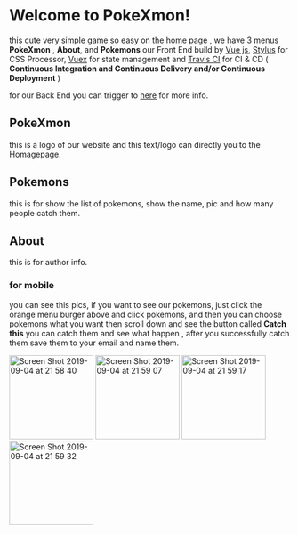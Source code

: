 # Welcome to PokeXmon!

this cute very simple game so easy on the home page , we have 3 menus **PokeXmon** ,  **About**, and **Pokemons**
our Front End build by [Vue js](https://vuejs.org/), [Stylus](http://stylus-lang.com/) for CSS Processor, [Vuex](https://vuex.vuejs.org/) for state management and [Travis CI](https://travis-ci.org/) for CI & CD ( __Continuous Integration and Continuous Delivery and/or Continuous Deployment__ )

for our Back End you can trigger to [here](https://github.com/harmnot/pokemon) for more info.

## PokeXmon

this is a logo of our website and this text/logo can directly you to the Homagepage.

## Pokemons

this is for show the list of pokemons, show the name, pic and how many people catch them.

## About

this is for author info.

### for mobile 

you can see this pics, if you want to see our pokemons, just click the orange menu burger above and click pokemons, and then you can choose pokemons what you want then scroll down and see the button called **Catch this** you can catch them and see what happen , after you successfully catch them save them to your email and name them.


<img width="151" alt="Screen Shot 2019-09-04 at 21 58 40" src="https://user-images.githubusercontent.com/54632215/64267125-06d5dd80-cf60-11e9-9852-44d114e3b06c.png">

<img width="151" alt="Screen Shot 2019-09-04 at 21 59 07" src="https://user-images.githubusercontent.com/54632215/64267164-16edbd00-cf60-11e9-8fbc-eca49a65d3a4.png">

<img width="151" alt="Screen Shot 2019-09-04 at 21 59 17" src="https://user-images.githubusercontent.com/54632215/64267167-181eea00-cf60-11e9-8239-debfec92f16d.png">

<img width="151" alt="Screen Shot 2019-09-04 at 21 59 32" src="https://user-images.githubusercontent.com/54632215/64267171-19e8ad80-cf60-11e9-88f6-7079510e8c47.png">
